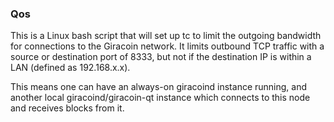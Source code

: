 ### Qos ###

This is a Linux bash script that will set up tc to limit the outgoing bandwidth for connections to the Giracoin network. It limits outbound TCP traffic with a source or destination port of 8333, but not if the destination IP is within a LAN (defined as 192.168.x.x).

This means one can have an always-on giracoind instance running, and another local giracoind/giracoin-qt instance which connects to this node and receives blocks from it.

